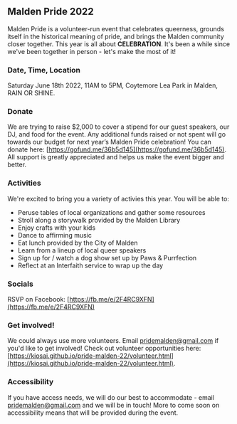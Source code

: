 ## Malden Pride 2022

Malden Pride is a volunteer-run event that celebrates queerness, grounds itself in the historical meaning of pride, and brings the Malden community closer together.
This year is all about **CELEBRATION**. It's been a while since we've been together in person - let's make the most of it!

### Date, Time, Location

Saturday June 18th 2022, 11AM to 5PM, Coytemore Lea Park in Malden, RAIN OR SHINE.

### Donate
We are trying to raise $2,000 to cover a stipend for our guest speakers, our DJ, and food for the event. Any additional funds raised or not spent will go towards our budget for next year’s Malden Pride celebration! You can donate here: [https://gofund.me/36b5d145](https://gofund.me/36b5d145). All support is greatly appreciated and helps us make the event bigger and better.

### Activities
We're excited to bring you a variety of activies this year. You will be able to:
- Peruse tables of local organizations and gather some resources
- Stroll along a storywalk provided by the Malden Library
- Enjoy crafts with your kids
- Dance to affirming music
- Eat lunch provided by the City of Malden
- Learn from a lineup of local queer speakers
- Sign up for / watch a dog show set up by Paws & Purrfection
- Reflect at an Interfaith service to wrap up the day

### Socials
RSVP on Facebook: [https://fb.me/e/2F4RC9XFN](https://fb.me/e/2F4RC9XFN)

### Get involved!

We could always use more volunteers. Email [pridemalden@gmail.com](mailto:pridemalden@gmail.com) if you'd like to get involved!
Check out volunteer opportunities here: [https://kiosai.github.io/pride-malden-22/volunteer.html](https://kiosai.github.io/pride-malden-22/volunteer.html).

### Accessibility
If you have access needs, we will do our best to accommodate - email [pridemalden@gmail.com](mailto:pridemalden@gmail.com) and we will be in touch! More to come soon on accessibility means that will be provided during the event.
